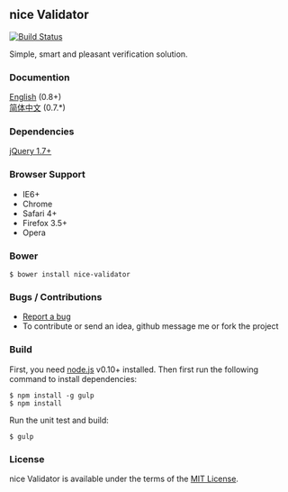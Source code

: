 ## nice Validator
[![Build Status](https://travis-ci.org/niceue/nice-validator.png)](https://travis-ci.org/niceue/nice-validator)

Simple, smart and pleasant verification solution.

### Documention
[English](https://github.com/niceue/nice-validator/wiki/Getting-Started) (0.8+)  
[简体中文](http://niceue.com/validator/) (0.7.*)  

### Dependencies
[jQuery 1.7+](http://jquery.com)

### Browser Support
  * IE6+
  * Chrome
  * Safari 4+
  * Firefox 3.5+
  * Opera

### Bower
```
$ bower install nice-validator
```

### Bugs / Contributions
- [Report a bug](https://github.com/niceue/nice-validator/issues)
- To contribute or send an idea, github message me or fork the project

### Build
First, you need [node.js](http://nodejs.org/) v0.10+ installed.
Then first run the following command to install dependencies:
```
$ npm install -g gulp
$ npm install
```
Run the unit test and build:
```
$ gulp
```

### License
nice Validator is available under the terms of the [MIT License](http://niceue.com/licenses/MIT-LICENSE.txt).
